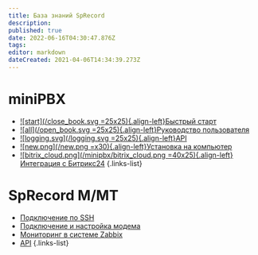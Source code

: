```yaml
---
title: База знаний SpRecord
description: 
published: true
date: 2022-06-16T04:30:47.876Z
tags: 
editor: markdown
dateCreated: 2021-04-06T14:34:39.273Z
---
```


# miniPBX

- [![start](/close_book.svg =25x25){.align-left}Быстрый старт](./minipbx/quick_start)
- [![all](/open_book.svg =25x25){.align-left}Руководство пользователя](./minipbx/user_manual)
- [![logging.svg](/logging.svg =25x25){.align-left}API](./minipbx/api)
- [![new.png](/new.png =x30){.align-left}Установка на компьютер](./minipbx/soft)
- [![bitrix_cloud.png](/minipbx/bitrix_cloud.png =40x25){.align-left}Интеграция с Битрикс24](./minipbx/bitrix24)
{.links-list}

# SpRecord M/MT
- [Подключение по SSH](./m-mt/ssh)
- [Подключение и настройка модема](./m-mt/modem)
- [Мониторинг в системе Zabbix](./m-mt/monitoring)
- [API](./m-mt/api)
{.links-list}